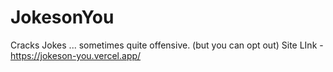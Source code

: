 # JokesonYou
Cracks Jokes ... sometimes quite offensive. (but you can opt out)
Site LInk - https://jokeson-you.vercel.app/

